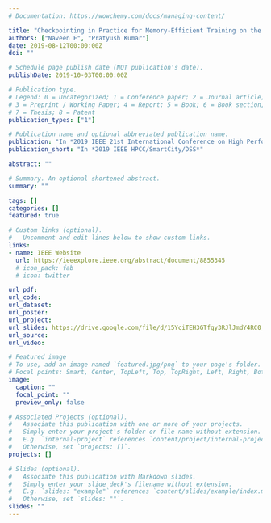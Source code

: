```yaml
---
# Documentation: https://wowchemy.com/docs/managing-content/

title: "Checkpointing in Practice for Memory-Efficient Training on the Edge"
authors: ["Naveen E", "Pratyush Kumar"]
date: 2019-08-12T00:00:00Z
doi: ""

# Schedule page publish date (NOT publication's date).
publishDate: 2019-10-03T00:00:00Z

# Publication type.
# Legend: 0 = Uncategorized; 1 = Conference paper; 2 = Journal article;
# 3 = Preprint / Working Paper; 4 = Report; 5 = Book; 6 = Book section;
# 7 = Thesis; 8 = Patent
publication_types: ["1"]

# Publication name and optional abbreviated publication name.
publication: "In *2019 IEEE 21st International Conference on High Performance Computing and Communications; IEEE 17th International Conference on Smart City; IEEE 5th International Conference on Data Science and Systems (HPCC/SmartCity/DSS)* (pp. 2759-2766). IEEE."
publication_short: "In *2019 IEEE HPCC/SmartCity/DSS*"

abstract: ""

# Summary. An optional shortened abstract.
summary: ""

tags: []
categories: []
featured: true

# Custom links (optional).
#   Uncomment and edit lines below to show custom links.
links:
- name: IEEE Website
  url: https://ieeexplore.ieee.org/abstract/document/8855345
  # icon_pack: fab
  # icon: twitter

url_pdf:
url_code:
url_dataset:
url_poster:
url_project:
url_slides: https://drive.google.com/file/d/15YciTEH3GTfgy3RJlJmdY4RC0_L0jDIt/view?usp=sharing
url_source:
url_video:

# Featured image
# To use, add an image named `featured.jpg/png` to your page's folder. 
# Focal points: Smart, Center, TopLeft, Top, TopRight, Left, Right, BottomLeft, Bottom, BottomRight.
image:
  caption: ""
  focal_point: ""
  preview_only: false

# Associated Projects (optional).
#   Associate this publication with one or more of your projects.
#   Simply enter your project's folder or file name without extension.
#   E.g. `internal-project` references `content/project/internal-project/index.md`.
#   Otherwise, set `projects: []`.
projects: []

# Slides (optional).
#   Associate this publication with Markdown slides.
#   Simply enter your slide deck's filename without extension.
#   E.g. `slides: "example"` references `content/slides/example/index.md`.
#   Otherwise, set `slides: ""`.
slides: ""
---
```


